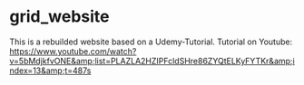 # grid_website
This is a rebuilded website based on a Udemy-Tutorial. 
Tutorial on Youtube: https://www.youtube.com/watch?v=5bMdjkfvONE&amp;list=PLAZLA2HZIPFcldSHre86ZYQtELKyFYTKr&amp;index=13&amp;t=487s
